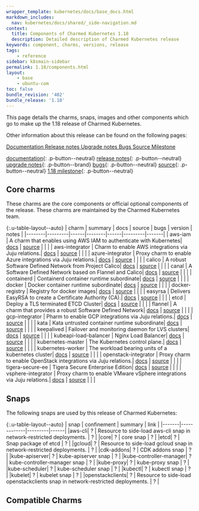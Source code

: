 ```yaml
---
wrapper_template: kubernetes/docs/base_docs.html
markdown_includes:
  nav: kubernetes/docs/shared/_side-navigation.md
context:
  title: Components of Charmed Kubernetes 1.18
  description: Detailed description of Charmed Kubernetes release
keywords: component, charms, versions, release
tags:
    - reference
sidebar: k8smain-sidebar
permalink: 1.18/components.html
layout:
    - base
    - ubuntu-com
toc: false
bundle_revision: '402'
bundle_release: '1.18'
---
```


<!-- THIS PAGE IS AUTOGENERATED -->
<!-- If you find an error in this page, it is likely to be in the original
source of the information - please file a bug rather than editing the text -->

This page details the charms, snaps, images and other components
which go to make up the 1.18 release of Charmed Kubernetes.

Other information about this release can be found on the following pages:

<a class='p-button--brand' href='/kubernetes/docs'> Documentation </a>
<a class='p-button--brand' href='/kubernetes/docs/1.18/release-notes'>Release notes </a>
<a class='p-button--brand' href='/kubernetes/docs/1.18/upgrade-notes'>Upgrade notes </a>
<a class='p-button--brand' href='https://launchpad/'>Bugs </a>
<a class='p-button--brand' href='/kubernetes/docs/1.18/upgrade-notes'>Source </a>
<a class='p-button--brand' href='/kubernetes/docs/1.18/upgrade-notes'>Milestone </a>


 [documentation][]{: .p-button--neutral} [release notes][]{: .p-button--neutral}
 [upgrade notes][]{: .p-button--brand} [bugs][]{: .p-button--neutral}
 [source][]{: .p-button--neutral} [1.18 milestone][]{: .p-button--neutral}

## Core charms

These charms are the core components or official optional components of the
release. These charms are maintained by the Charmed Kubernetes team.

{:.u-table-layout--auto}
| charm  | summary | docs | source | bugs | version | notes |
|--------|---------|------|--------|------|---------|-------|
| aws-iam | A charm that enables using AWS IAM to authenticate with Kubernetes| [docs](/kubernetes/docs/1.18/charm-aws-iam) | [source](https://github.com/charmed-kubernetes/charm-aws-iam) | | |
| aws-integrator | Charm to enable AWS integrations via Juju relations.| [docs](/kubernetes/docs/1.18/charm-aws-integrator) | [source](https://github.com/juju-solutions/charm-aws-integrator) | | |
| azure-integrator | Proxy charm to enable Azure integrations via Juju relations.| [docs](/kubernetes/docs/1.18/charm-azure-integrator) | [source](https://github.com/juju-solutions/charm-azure-integrator) | | |
| calico | A robust Software Defined Network from Project Calico| [docs](/kubernetes/docs/1.18/charm-calico) | [source](https://github.com/juju-solutions/layer-calico) | | |
| canal | A Software Defined Network based on Flannel and Calico| [docs](/kubernetes/docs/1.18/charm-canal) | [source](https://github.com/juju-solutions/layer-canal) | | |
| containerd | Containerd container runtime subordinate| [docs](/kubernetes/docs/1.18/charm-containerd) | [source]() | | |
| docker | Docker container runtime subordinate| [docs](/kubernetes/docs/1.18/charm-docker) | [source]() | | |
| docker-registry | Registry for docker images| [docs](/kubernetes/docs/1.18/charm-docker-registry) | [source](https://github.com/CanonicalLtd/docker-registry-charm) | | |
| easyrsa | Delivers EasyRSA to create a Certificate Authority (CA).| [docs](/kubernetes/docs/1.18/charm-easyrsa) | [source](https://github.com/charmed-kubernetes/layer-easyrsa) | | |
| etcd | Deploy a TLS terminated ETCD Cluster| [docs](/kubernetes/docs/1.18/charm-etcd) | [source](https://github.com/charmed-kubernetes/layer-etcd) | | |
| flannel | A charm that provides a robust Software Defined Network| [docs](/kubernetes/docs/1.18/charm-flannel) | [source](https://github.com/coreos/flannel) | | |
| gcp-integrator | Pharm to enable GCP integrations via Juju relations.| [docs](/kubernetes/docs/1.18/charm-gcp-integrator) | [source](https://github.com/juju-solutions/charm-gcp-integrator) | | |
| kata | Kata untrusted container runtime subordinate| [docs](/kubernetes/docs/1.18/charm-kata) | [source]() | | |
| keepalived | Failover and monitoring daemon for LVS clusters| [docs](/kubernetes/docs/1.18/charm-keepalived) | [source](https://github.com/juju-solutions/charm-keepalived) | | |
| kubeapi-load-balancer | Nginx Load Balancer| [docs](/kubernetes/docs/1.18/charm-kubeapi-load-balancer) | [source](https://nginx.org/en/) | | |
| kubernetes-master | The Kubernetes control plane.| [docs](/kubernetes/docs/1.18/charm-kubernetes-master) | [source](https://github.com/charmed-kubernetes/charm-kubernetes-master) | | |
| kubernetes-worker | The workload bearing units of a kubernetes cluster| [docs](/kubernetes/docs/1.18/charm-kubernetes-worker) | [source](https://github.com/charmed-kubernetes/charm-kubernetes-worker) | | |
| openstack-integrator | Proxy charm to enable OpenStack integrations via Juju relations.| [docs](/kubernetes/docs/1.18/charm-openstack-integrator) | [source](https://github.com/juju-solutions/charm-openstack-integrator) | | |
| tigera-secure-ee | Tigera Secure Enterprise Edition| [docs](/kubernetes/docs/1.18/charm-tigera-secure-ee) | [source]() | | |
| vsphere-integrator | Proxy charm to enable VMware vSphere integrations via Juju relations.| [docs](/kubernetes/docs/1.18/charm-vsphere-integrator) | [source](https://github.com/juju-solutions/charm-vsphere-integrator) | | |




## Snaps

The following snaps are used by this release of Charmed Kubernetes:

{:.u-table-layout--auto}
| snap  | confinement | summary | link |
|-------|-------------|---------|------|
|aws-cli| ? | Resource to side-load aws-cli snap in network-restricted deployments. | ? |
|core| ? | core snap | ? |
|etcd| ? | Snap package of etcd | ? |
|gcloud| ? | Resource to side-load gcloud snap in network-restricted deployments. | ? |
|cdk-addons| ? | CDK addons snap | ? |
|kube-apiserver| ? | kube-apiserver snap | ? |
|kube-controller-manager| ? | kube-controller-manager snap | ? |
|kube-proxy| ? | kube-proxy snap | ? |
|kube-scheduler| ? | kube-scheduler snap | ? |
|kubectl| ? | kubectl snap | ? |
|kubelet| ? | kubelet snap | ? |
|openstackclients| ? | Resource to side-load openstackclients snap in network-restricted deployments. | ? |


## Compatible Charms



<!-- LINKS -->
[documentation]: /kubernetes/docs/
[release notes]: /kubernetes/docs/release-notes#1.18
[upgrade notes]: /kubernetes/docs/
[bugs]: /kubernetes/docs/
[source]: https://github.com/charmed-kubernetes
[1.18 milestone]: https://launchpad.net/charmed-kubernetes/+milestone/1.18

